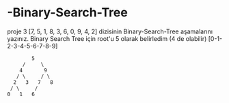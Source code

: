 # -Binary-Search-Tree
proje 3
[7, 5, 1, 8, 3, 6, 0, 9, 4, 2] dizisinin Binary-Search-Tree aşamalarını yazınız.
Binary Search Tree için root'u 5 olarak belirledim (4 de olabilir)
[0-1-2-3-4-5-6-7-8-9]
            
            5
         /     \
        4       9
       / \     / \
      2   3   7   8
     / \     /     
    0   1   6    

